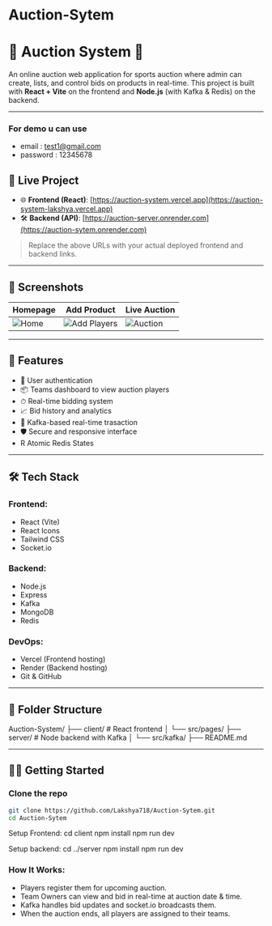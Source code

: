 ﻿# Auction-Sytem
# 🧾 Auction System 🎯

An online auction web application for sports auction where admin can create, lists, and control bids on products in real-time. This project is built with **React + Vite** on the frontend and **Node.js** (with Kafka & Redis) on the backend.

---

### For demo u can use
- email : test1@gmail.com
- password : 12345678
## 🔗 Live Project

- 🌐 **Frontend (React)**: [https://auction-system.vercel.app](https://auction-system-lakshya.vercel.app)
- 🛠️ **Backend (API)**: [https://auction-server.onrender.com](https://auction-sytem.onrender.com)

> Replace the above URLs with your actual deployed frontend and backend links.

---

## 📸 Screenshots

| Homepage | Add Product | Live Auction |
|----------|-------------|--------------|
| ![Home](./screenshots/home.png) | ![Add Players](./screenshots/add-product.png) | ![Auction](./screenshots/live-auction.png) |

---

## 🚀 Features

- 🧑 User authentication
- 📦 Teams dashboard to view auction players
- ⏱  Real-time bidding system
- 📈 Bid history and analytics
- 💬 Kafka-based real-time trasaction
- 🛡 Secure and responsive interface
- R  Atomic Redis States

---

## 🛠 Tech Stack

### Frontend:
- React (Vite)
- React Icons
- Tailwind CSS
- Socket.io

### Backend:
- Node.js
- Express
- Kafka
- MongoDB
- Redis

### DevOps:
- Vercel (Frontend hosting)
- Render (Backend hosting)
- Git & GitHub

---

## 📁 Folder Structure
Auction-System/
├── client/ # React frontend
│ └── src/pages/
├── server/ # Node backend with Kafka
│ └── src/kafka/
├── README.md

---

## 🧑‍💻 Getting Started

### Clone the repo

```bash
git clone https://github.com/Lakshya718/Auction-Sytem.git
cd Auction-Sytem
```

Setup Frontend:
cd client
npm install
npm run dev

Setup backend:
cd ../server
npm install
npm run dev

### How It Works:
- Players register them for upcoming auction.
- Team Owners can view and bid in real-time at auction date & time.
- Kafka handles bid updates and socket.io broadcasts them.
- When the auction ends, all players are assigned to their teams.
